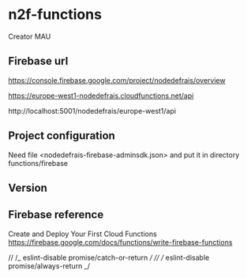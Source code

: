 # n2f-functions

Creator MAU

## Firebase url

https://console.firebase.google.com/project/nodedefrais/overview

https://europe-west1-nodedefrais.cloudfunctions.net/api

http://localhost:5001/nodedefrais/europe-west1/api

## Project configuration

Need file <nodedefrais-firebase-adminsdk.json> and put it in directory functions/firebase

## Version

## Firebase reference

Create and Deploy Your First Cloud Functions
https://firebase.google.com/docs/functions/write-firebase-functions

// /_ eslint-disable promise/catch-or-return _/
// /_ eslint-disable promise/always-return _/
